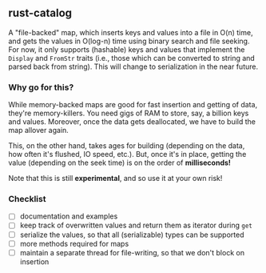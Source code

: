 ## rust-catalog

A "file-backed" map, which inserts keys and values into a file in O(n) time, and gets the values in O(log-n) time using binary search and file seeking. For now, it only supports (hashable) keys and values that implement the `Display` and `FromStr` traits (i.e., those which can be converted to string and parsed back from string). This will change to serialization in the near future.

### Why go for this?

While memory-backed maps are good for fast insertion and getting of data, they're memory-killers. You need gigs of RAM to store, say, a billion keys and values. Moreover, once the data gets deallocated, we have to build the map allover again.

This, on the other hand, takes ages for building (depending on the data, how often it's flushed, IO speed, etc.). But, once it's in place, getting the value (depending on the seek time) is on the order of **milliseconds!**

Note that this is still **experimental**, and so use it at your own risk!

### Checklist
 - [ ] documentation and examples
 - [ ] keep track of overwritten values and return them as iterator during `get`
 - [ ] serialize the values, so that all (serializable) types can be supported
 - [ ] more methods required for maps
 - [ ] maintain a separate thread for file-writing, so that we don't block on insertion
